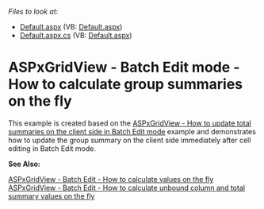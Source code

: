 <!-- default file list -->
*Files to look at*:

* [Default.aspx](./CS/Default.aspx) (VB: [Default.aspx](./VB/Default.aspx))
* [Default.aspx.cs](./CS/Default.aspx.cs) (VB: [Default.aspx](./VB/Default.aspx))
<!-- default file list end -->
# ASPxGridView - Batch Edit mode - How to calculate group summaries on the fly


<p>This example is created based on the <a href="https://www.devexpress.com/Support/Center/p/T114923">ASPxGridView - How to update total summaries on the client side in Batch Edit mode</a> example and demonstrates how to update the group summary on the client side immediately after cell editing in Batch Edit mode. </p>
<p><strong>See Also:</strong></p>
<p><a href="https://www.devexpress.com/Support/Center/p/T114539">ASPxGridView - Batch Edit - How to calculate values on the fly</a> <br><a href="https://www.devexpress.com/Support/Center/p/T116925">ASPxGridView - Batch Edit - How to calculate unbound column and total summary values on the fly</a> </p>

<br/>


